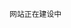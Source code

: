 <div style="display:none;" class="author">
{
    "id":"aboutme",
    "title": "关于我",
    "date" : "2025-01-27",
    "weather" : "cloudy",,
    "description": "欢迎来到 泛舟游客 的博客",
    "tag" : ["生活"]
}
</div>

    网站正在建设中
    
